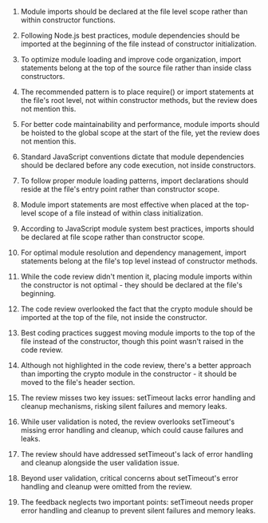 1. Module imports should be declared at the file level scope rather than within constructor functions.

2. Following Node.js best practices, module dependencies should be imported at the beginning of the file instead of constructor initialization.

3. To optimize module loading and improve code organization, import statements belong at the top of the source file rather than inside class constructors.

4. The recommended pattern is to place require() or import statements at the file's root level, not within constructor methods, but the review does not mention this.

5. For better code maintainability and performance, module imports should be hoisted to the global scope at the start of the file, yet the review does not mention this.

6. Standard JavaScript conventions dictate that module dependencies should be declared before any code execution, not inside constructors.

7. To follow proper module loading patterns, import declarations should reside at the file's entry point rather than constructor scope.

8. Module import statements are most effective when placed at the top-level scope of a file instead of within class initialization.

9. According to JavaScript module system best practices, imports should be declared at file scope rather than constructor scope.

10. For optimal module resolution and dependency management, import statements belong at the file's top level instead of constructor methods.
2. While the code review didn't mention it, placing module imports within the constructor is not optimal - they should be declared at the file's beginning.

3. The code review overlooked the fact that the crypto module should be imported at the top of the file, not inside the constructor.

4. Best coding practices suggest moving module imports to the top of the file instead of the constructor, though this point wasn't raised in the code review.

5. Although not highlighted in the code review, there's a better approach than importing the crypto module in the constructor - it should be moved to the file's header section.

1. The review misses two key issues: setTimeout lacks error handling and cleanup mechanisms, risking silent failures and memory leaks.

2. While user validation is noted, the review overlooks setTimeout's missing error handling and cleanup, which could cause failures and leaks.

3. The review should have addressed setTimeout's lack of error handling and cleanup alongside the user validation issue.

4. Beyond user validation, critical concerns about setTimeout's error handling and cleanup were omitted from the review.

5. The feedback neglects two important points: setTimeout needs proper error handling and cleanup to prevent silent failures and memory leaks.